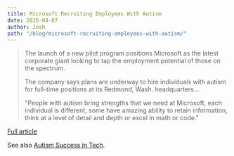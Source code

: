 ```yaml
---
title: Microsoft Recruiting Employees With Autism
date: 2015-04-07
author: Josh
path: "/blog/microsoft-recruiting-employees-with-autism/"
---
```


<blockquote>The launch of a new pilot program positions Microsoft as the latest corporate giant looking to tap the employment potential of those on the spectrum.

The company says plans are underway to hire individuals with autism for full-time positions at its Redmond, Wash. headquarters&hellip;

"People with autism bring strengths that we need at Microsoft, each individual is different, some have amazing ability to retain information, think at a level of detail and depth or excel in math or code."</blockquote>

<a href="http://www.disabilityscoop.com/2015/04/07/microsoft-employees-autism/20193/">Full article</a>

See also <a href="https://autismsuccessintech.org/">Autism Success in Tech</a>.
